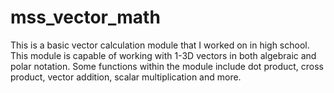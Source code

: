 # mss_vector_math
This is a basic vector calculation module that I worked on in high school.
This module is capable of working with 1-3D vectors in both algebraic and polar notation.
Some functions within the module include dot product, cross product, vector addition, scalar multiplication and more.
